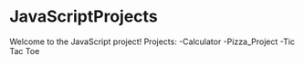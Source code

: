 # JavaScriptProjects
Welcome to the JavaScript project!
Projects:
-Calculator
-Pizza_Project
-Tic Tac Toe
